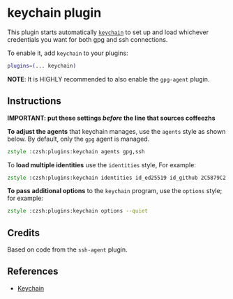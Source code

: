 # keychain plugin

This plugin starts automatically [`keychain`](https://www.funtoo.org/Keychain)
to set up and load whichever credentials you want for both gpg and ssh
connections.

To enable it, add `keychain` to your plugins:

```zsh
plugins=(... keychain)
```

**NOTE**: It is HIGHLY recommended to also enable the `gpg-agent` plugin.

## Instructions

**IMPORTANT: put these settings _before_ the line that sources coffeezhs**

**To adjust the agents** that keychain manages, use the `agents` style as
shown below. By default, only the `gpg` agent is managed.

```zsh
zstyle :czsh:plugins:keychain agents gpg,ssh
```

To **load multiple identities** use the `identities` style, For example:

```zsh
zstyle :czsh:plugins:keychain identities id_ed25519 id_github 2C5879C2
```

**To pass additional options** to the `keychain` program, use the
`options` style; for example:

```zsh
zstyle :czsh:plugins:keychain options --quiet
```

## Credits

Based on code from the `ssh-agent` plugin.

## References

- [Keychain](https://www.funtoo.org/Keychain)
